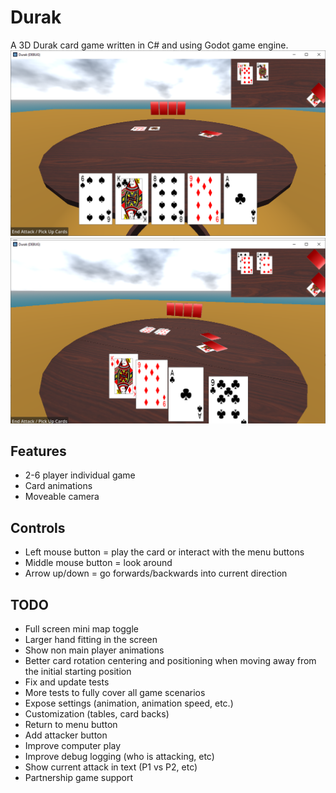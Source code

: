 # Durak
A 3D Durak card game written in C# and using Godot game engine.
![gameplay image 1](images/gameplay1.png)
![gameplay image 2](images/gameplay2.png)

## Features
- 2-6 player individual game
- Card animations
- Moveable camera

## Controls
- Left mouse button = play the card or interact with the menu buttons
- Middle mouse button = look around
- Arrow up/down = go forwards/backwards into current direction

## TODO 
- Full screen mini map toggle
- Larger hand fitting in the screen
- Show non main player animations
- Better card rotation centering and positioning when moving away from the initial starting position
- Fix and update tests
- More tests to fully cover all game scenarios
- Expose settings (animation, animation speed, etc.)
- Customization (tables, card backs)
- Return to menu button
- Add attacker button
- Improve computer play
- Improve debug logging (who is attacking, etc)
- Show current attack in text (P1 vs P2, etc)
- Partnership game support